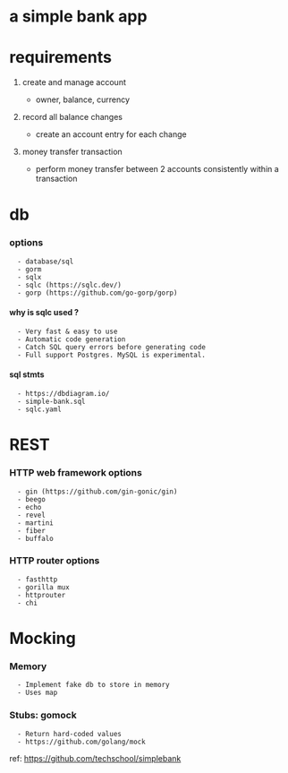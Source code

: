 # a simple bank app

# requirements

1. create and manage account
   - owner, balance, currency

2. record all balance changes
    - create an account entry for each change

3. money transfer transaction
   - perform money transfer between 2 accounts consistently within a transaction


# db
### options
      - database/sql
      - gorm
      - sqlx
      - sqlc (https://sqlc.dev/)
      - gorp (https://github.com/go-gorp/gorp)

#### why is sqlc used ?
      - Very fast & easy to use
      - Automatic code generation
      - Catch SQL query errors before generating code
      - Full support Postgres. MySQL is experimental.

#### sql stmts
      - https://dbdiagram.io/
      - simple-bank.sql
      - sqlc.yaml


# REST
### HTTP web framework options
      - gin (https://github.com/gin-gonic/gin)
      - beego
      - echo
      - revel
      - martini
      - fiber
      - buffalo

### HTTP router options
      - fasthttp
      - gorilla mux
      - httprouter
      - chi


# Mocking
### Memory
      - Implement fake db to store in memory
      - Uses map

### Stubs: gomock
      - Return hard-coded values
      - https://github.com/golang/mock



ref: https://github.com/techschool/simplebank
